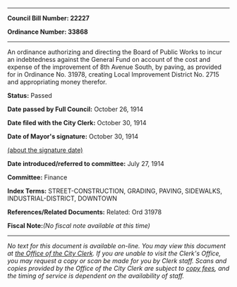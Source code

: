 

********

**Council Bill Number: 22227**
   
**Ordinance Number: 33868**
********

 An ordinance authorizing and directing the Board of Public Works to incur an indebtedness against the General Fund on account of the cost and expense of the improvement of 8th Avenue South, by paving, as provided for in Ordinance No. 31978, creating Local Improvement District No. 2715 and appropriating money therefor.

**Status:** Passed
   
**Date passed by Full Council:** October 26, 1914
   
**Date filed with the City Clerk:** October 30, 1914
   
**Date of Mayor's signature:** October 30, 1914
   
[(about the signature date)](/~public/approvaldate.htm)
   
   
   
**Date introduced/referred to committee:** July 27, 1914
   
**Committee:** Finance
   
   
**Index Terms:** STREET-CONSTRUCTION, GRADING, PAVING, SIDEWALKS, INDUSTRIAL-DISTRICT, DOWNTOWN

**References/Related Documents:** Related: Ord 31978

**Fiscal Note:**_(No fiscal note available at this time)_
********

_No text for this document is available on-line. You may view this document at [the Office of the City Clerk](http://www.seattle.gov/leg/clerk/contactUs.htm). If you are unable to visit the Clerk's Office, you may request a copy or scan be made for you by Clerk staff. Scans and copies provided by the Office of the City Clerk are subject to [copy fees](http://clerk.seattle.gov/~public/clerkfees.htm), and the timing of service is dependent on the availability of staff._

